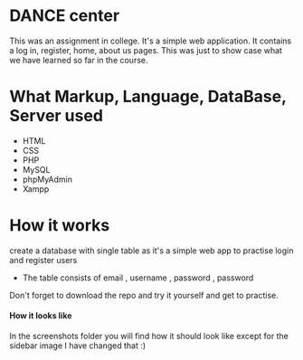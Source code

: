 # DANCE center

This was an assignment in college. It's a simple web application. It contains a log in, register, home, about us pages. 
This was just to show case what we have learned so far in the course.

# What Markup, Language, DataBase, Server used

- HTML
- CSS
- PHP
- MySQL
- phpMyAdmin
- Xampp

# How it works

create a database with single table as it's a simple web app to practise login and register users
 - The table consists of email , username , password , password


Don't forget to download the repo and try it yourself and get to practise.

#### How it looks like

In the screenshots folder you will find how it should look like except for the sidebar image I have changed that :)
